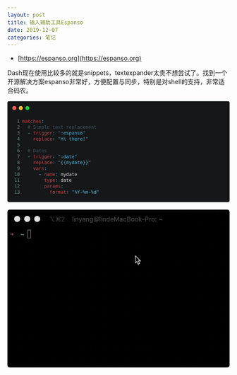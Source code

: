 ```yaml
---
layout: post
title: 输入辅助工具Espanso
date: 2019-12-07
categories: 笔记
---
```


- [https://espanso.org](https://espanso.org)

Dash现在使用比较多的就是snippets，textexpander太贵不想尝试了。找到一个开源解决方案espanso非常好，方便配置与同步，特别是对shell的支持，非常适合码农。


![screenshot](https://raw.githubusercontent.com/ly95/blog/master/illustration/2019-12-07/1.png)

![screenshot](https://raw.githubusercontent.com/ly95/blog/master/illustration/2019-12-07/1.gif)